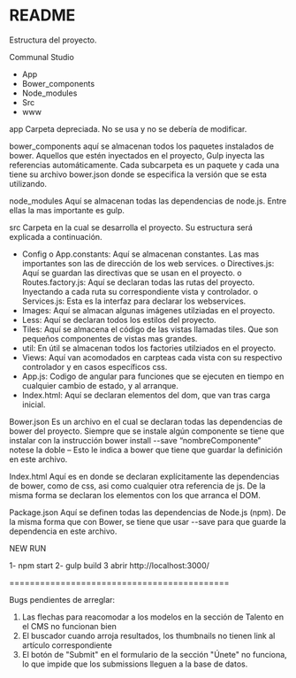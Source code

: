 # README #

Estructura del proyecto.

Communal Studio
-	App
-	Bower_components
-	Node_modules
-	Src
-	www

app
Carpeta depreciada. No se usa y no se debería de modificar.

bower_components
aquí se almacenan todos los paquetes instalados de bower. Aquellos que estén inyectados en el proyecto, Gulp inyecta las referencias automáticamente. Cada subcarpeta es un paquete y cada una tiene su archivo bower.json donde se especifica la versión que se esta utilizando.

node_modules
Aquí se almacenan todas las dependencias de node.js. Entre ellas la mas importante es gulp.

src 
Carpeta en la cual se desarrolla el proyecto. Su estructura será explicada a continuación.

-	Config
o	App.constants: Aquí se almacenan constantes. Las mas importantes son las de dirección de los web services. 
o	Directives.js: Aquí se guardan las directivas que se usan en el proyecto. 
o	Routes.factory.js: Aquí se declaran todas las rutas del proyecto. Inyectando a cada ruta su correspondiente vista y controlador.
o	Services.js: Esta es la interfaz para declarar los webservices.
-	Images: Aquí se almacan algunas imágenes utilziadas en el proyecto.
-	Less: Aquí se declaran todos los estilos del proyecto.
-	Tiles: Aquí se almacena el código de las vistas llamadas tiles. Que son pequeños componentes de vistas mas grandes.
-	util: En útil se almacenan todos los factories utilziados en el proyecto.
-	Views: Aquí van acomodados en carpteas cada vista con su respectivo controlador y en casos específicos css.
-	App.js: Codigo de angular para funciones que se ejecuten en tiempo en cualquier cambio de estado, y al arranque.
-	Index.html: Aquí se declaran elementos del dom, que van tras carga inicial.

Bower.json
Es un archivo en el cual se declaran todas las dependencias de bower del proyecto. Siempre que se instale algún componente se tiene que instalar con la instrucción bower install --save “nombreComponente” notese la doble – Esto le indica a bower que tiene que guardar la definición en este archivo.

Index.html
Aquí es en donde se declaran explícitamente las dependencias de bower, como de css, asi como cualquier otra referencia de js. De la misma forma se declaran los elementos con los que arranca el DOM.

Package.json
Aquí se definen todas las dependencias de Node.js (npm). De la misma forma que con Bower, se tiene que usar --save para que guarde la dependencia en este archivo.



NEW RUN

1- npm start
2- gulp build
3 abrir http://localhost:3000/

===========================================

Bugs pendientes de arreglar:
1. Las flechas para reacomodar a los modelos en la sección de Talento en el CMS no funcionan bien
2. El buscador cuando arroja resultados, los thumbnails no tienen link al artículo correspondiente
3. El botón de "Submit" en el formulario de la sección "Únete" no funciona, lo que impide que los submissions lleguen a la base de datos.
